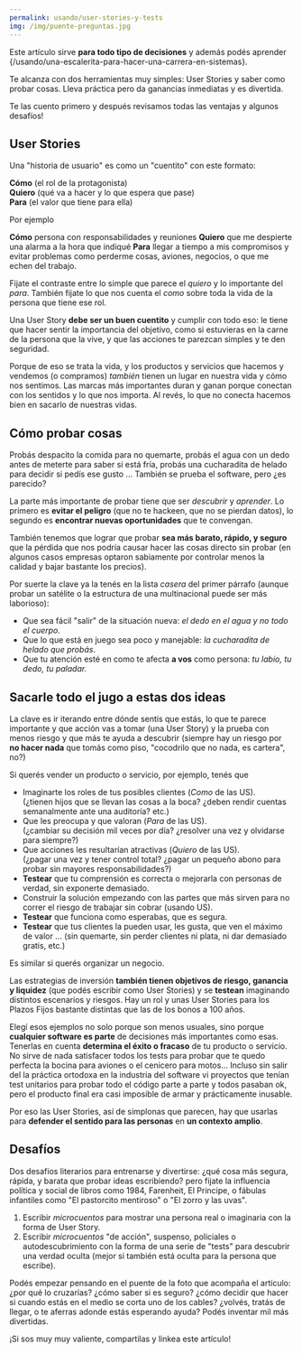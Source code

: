 ```yaml
---
permalink: usando/user-stories-y-tests
img: /img/puente-preguntas.jpg
---
```


Este artículo sirve __para todo tipo de decisiones__ y además podés aprender {/usando/una-escalerita-para-hacer-una-carrera-en-sistemas}.

Te alcanza con dos herramientas muy simples: User Stories y saber como probar cosas. Lleva práctica pero da ganancias inmediatas y es divertida.

Te las cuento primero y después revisamos todas las ventajas y algunos desafíos!

## User Stories

Una "historia de usuario" es como un "cuentito" con este formato:

__Cómo__ (el rol de la protagonista)   
  __Quiero__ (qué va a hacer y lo que espera que pase)  
  __Para__ (el valor que tiene para ella)

Por ejemplo

__Cómo__ persona con responsabilidades y reuniones
  __Quiero__ que me despierte una alarma a la hora que indiqué
  __Para__ llegar a tiempo a mis compromisos y evitar problemas como perderme cosas, aviones, negocios, o que me echen del trabajo.

Fijate el contraste entre lo simple que parece el _quiero_ y lo importante del _para_. También fijate lo que nos cuenta el _como_ sobre toda la vida de la persona que tiene ese rol.

Una User Story __debe ser un buen cuentito__ y cumplir con todo eso: le tiene que hacer sentir la importancia del objetivo, como si estuvieras en la carne de la persona que la vive, y que las acciones te parezcan simples y te den seguridad.

Porque de eso se trata la vida, y los productos y servicios que hacemos y vendemos (o compramos) _también_ tienen un lugar en nuestra vida y cómo nos sentimos. Las marcas más importantes duran y ganan porque conectan con los sentidos y lo que nos importa. Al revés, lo que no conecta hacemos bien en sacarlo de nuestras vidas.

## Cómo probar cosas

Probás despacito la comida para no quemarte, probás el agua con un dedo antes de meterte para saber si está fría, probás una cucharadita de helado para decidir si pedís ese gusto ... También se prueba el software, pero ¿es parecido?

La parte más importante de probar tiene que ser _descubrir_ y _aprender_. Lo primero es __evitar el peligro__ (que no te hackeen, que no se pierdan datos), lo segundo es __encontrar nuevas oportunidades__ que te convengan.

También tenemos que lograr que probar __sea más barato, rápido, y seguro__ que la pérdida que nos podría causar hacer las cosas directo sin probar (en algunos casos empresas optaron sabiamente por controlar menos la calidad y bajar bastante los precios).

Por suerte la clave ya la tenés en la lista _casera_ del primer párrafo (aunque probar un satélite o la estructura de una multinacional puede ser más laborioso):

* Que sea fácil "salir" de la situación nueva: 
   _el dedo en el agua y no todo el cuerpo._
* Que lo que está en juego sea poco y manejable:
   _la cucharadita de helado que probás_.
* Que tu atención esté en como te afecta __a vos__ como persona:
   _tu labio, tu dedo, tu paladar._

## Sacarle todo el jugo a estas dos ideas

La clave es ir iterando entre dónde sentís que estás, lo que te parece importante y que acción vas a tomar (una User Story) y la prueba con menos riesgo y que más te ayuda a descubrir (siempre hay un riesgo por __no hacer nada__ que tomás como piso, "cocodrilo que no nada, es cartera", no?)

Si querés vender un producto o servicio, por ejemplo, tenés que

* Imaginarte los roles de tus posibles clientes (_Como_ de las US).  
   (¿tienen hijos que se llevan las cosas a la boca? ¿deben rendir cuentas semanalmente ante una auditoría? etc.)
* Que les preocupa y que valoran (_Para_ de las US).   
   (¿cambiar su decisión mil veces por día? ¿resolver una vez y olvidarse para siempre?)
* Que acciones les resultarían atractivas (_Quiero_ de las US).   
   (¿pagar una vez y tener control total? ¿pagar un pequeño abono para probar sin mayores responsabilidades?)
* __Testear__ que tu comprensión es correcta o mejorarla con personas de verdad, sin exponerte demasiado.
* Construir la solución empezando con las partes que más sirven para no correr el riesgo de trabajar sin cobrar (usando US).
* __Testear__ que funciona como esperabas, que es segura.
* __Testear__ que tus clientes la pueden usar, les gusta, que ven el máximo de valor ... (sin quemarte, sin perder clientes ni plata, ni dar demasiado gratis, etc.)

Es similar si querés organizar un negocio.

Las estrategias de inversión __también tienen objetivos de riesgo, ganancia y liquidez__ (que podés escribir como User Stories) y se __testean__ imaginando distintos escenarios y riesgos. Hay un rol y unas User Stories para los Plazos Fijos bastante distintas que las de los bonos a 100 años.

Elegí esos ejemplos no solo porque son menos usuales, sino porque __cualquier software es parte__ de decisiones más importantes como esas. Tenerlas en cuenta __determina el éxito o fracaso__ de tu producto o servicio. No sirve de nada satisfacer todos los tests para probar que te quedo perfecta la bocina para aviones o el cenicero para motos... Incluso sin salir del la práctica ortodoxa en la industria del software vi proyectos que tenían test unitarios para probar todo el código parte a parte y todos pasaban ok, pero el producto final era casi imposible de armar y prácticamente inusable.

Por eso las User Stories, así de simplonas que parecen, hay que usarlas para __defender el sentido para las personas__ en __un contexto amplio__.

## Desafíos

Dos desafios literarios para entrenarse y divertirse: ¿qué cosa más segura, rápida, y barata que probar ideas escribiendo? pero fijate la influencia política y social de libros como 1984, Farenheit, El Principe, o fábulas infantiles como "El pastorcito mentiroso" o "El zorro y las uvas".

1. Escribir _microcuentos_ para mostrar una persona real o imaginaria con la forma de User Story.
2. Escribir _microcuentos_ "de acción", suspenso, policiales o autodescubrimiento con la forma de una serie de "tests" para descubrir una verdad oculta (mejor si también está oculta para la persona que escribe).

Podés empezar pensando en el puente de la foto que acompaña el artículo: ¿por qué lo cruzarías? ¿cómo saber si es seguro? ¿cómo decidir que hacer si cuando estás en el medio se corta uno de los cables? ¿volvés, tratás de llegar, o te aferras adonde estás esperando ayuda? Podés inventar mil más divertidas.

¡Si sos muy muy valiente, compartilas y linkea este artículo!
